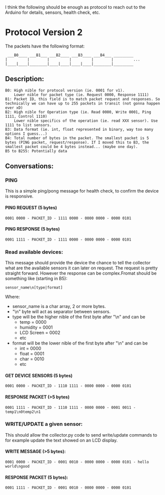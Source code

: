 I think the following should be enough as protocol to reach out to the Arduino for details, sensors, health check, etc.

# Protocol Version 2

The packets have the following format:

```
 ___B0____ ___B1___ ___B2____ ___B3____ ___B4___ _________
|         |        |         |         |        |         ...
|____|____|________|____|____|____|____|________|_________
```

## Description:

```
B0: High nible for protocol version (ie. 0001 for v1).
    Lower nible for packet type (ie. Request 0000, Response 1111)
B1: Packet ID, this field is to match packet request and responses. So technically we can have up to 255 packets in transit (not gonna happen ever xD)
B2: High nible for Operation type (ie. Read 0000, Write 0001, Ping 1111, Control 1110)
    Lower nible specifics of the operation (ie. read XXX sensor). Use 1111 to list sensors.
B3: Data format (ie. int, float represented in binary, way too many options I guess...)
B4: Total number of bytes in the packet. The smallest packet is 5 bytes (PING packet, request/response). If I moved this to B3, the smallest packet could be 4 bytes instead... (maybe one day).
B5 to B255: Potentially data
```

## Conversations:

### PING

This is a simple ping/pong message for health check, to confirm the device is responsive.

#### PING REQUEST (5 bytes)
```
0001 0000 - PACKET_ID - 1111 0000 - 0000 0000 - 0000 0101
```
#### PING RESPONSE (5 bytes)
```
0001 1111 - PACKET_ID - 1111 0000 - 0000 0000 - 0000 0101
```
### Read available devices:

This message should provide the device the chance to tell the collector what are the available sensors it can later on request. The request is pretty straight forward.
However the response can be complex.Fromat should be something like (starting in B5):

```
sensor_name\n[type|format]
```
Where:

* sensor_name is a char array, 2 or more bytes.
* "\n" byte will act as separator between sensors.
* type will be the higher nible of the first byte after "\n" and can be
  * temp = 0000
  * humidity = 0001
  * LCD Screen = 0002
  * etc
* format will be the lower nible of the first byte after "\n" and can be
  * int = 0000
  * float = 0001
  * char = 0010
  * etc

#### GET DEVICE SENSORS (5 bytes)
```
0001 0000 - PACKET_ID - 1110 1111 - 0000 0000 - 0000 0101
```

#### RESPONSE PACKET (>5 bytes)
```
0001 1111 - PACKET_ID - 1110 1111 - 0000 0000 - 0001 0011 - temp1\n0temp2\n1
```

### WRITE/UPDATE a given sensor:

This should allow the collector.py code to send write/update commands to for
example update the text showed on an LCD display.

#### WRITE MESSAGE (>5 bytes):
```
0001 0000 - PACKET_ID - 0001 0010 - 0000 0000 - 0000 0101 - hello world\ngood
```

#### RESPONSE PACKET (5 bytes):
```
0001 1111 - PACKET_ID - 0001 0010 - 0000 0000 - 0000 0101
```
